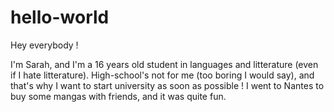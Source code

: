 # hello-world
Hey everybody !

I'm Sarah, and I'm a 16 years old student in languages and litterature (even if I hate litterature). High-school's not for me (too boring I would say), and that's why I want to start university as soon as possible !
I went to Nantes to buy some mangas with friends, and it was quite fun.
